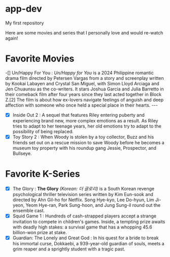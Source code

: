 # app-dev
My first repository

Here are some movies and series that I personally love and would re-watch again!  

# **Favorite Movies**
-[] Un/Happy For You
    : *Un/Happy for You* is a 2024 Philippine romantic drama film directed by Petersen Vargas from a story and screenplay written by Kookai Labayen and Crystal San Miguel, with Simon Lloyd Arciaga and Jen Chuaunsu as the co-writers. It stars Joshua Garcia and Julia Barretto in their comeback film after four years since they last acted together in Block Z.[2] The film is about how ex-lovers navigate feelings of anguish and deep affection with someone who once held a special place in their hearts.
    ---
-[X] Inside Out 2
    : A sequel that features Riley entering puberty and experiencing brand new, more complex emotions as a result. As Riley tries to adapt to her teenage years, her old emotions try to adapt to the possibility of being replaced.
-[X] Toy Story 2
    : When Woody is stolen by a toy collector, Buzz and his friends set out on a rescue mission to save Woody before he becomes a museum toy property with his roundup gang Jessie, Prospector, and Bullseye.

# **Favorite K-Series**
-[X] The Glory
    : **The Glory** *(Korean: 더 글로리)* is a South Korean revenge psychological thriller television series written by Kim Eun-sook and directed by Ahn Gil-ho for Netflix. Song Hye-kyo, Lee Do-hyun, Lim Ji-yeon, Yeom Hye-ran, Park Sung-hoon, and Jung Sung-il round out the ensemble cast.
-[X] Squid Game 1
    : Hundreds of cash-strapped players accept a strange invitation to compete in children's games. Inside, a tempting prize awaits with deadly high stakes: a survival game that has a whopping 45.6 billion-won prize at stake.
-[X] Guardian: The Lonely and Great God
    : In his quest for a bride to break his immortal curse, Dokkaebi, a 939-year-old guardian of souls, meets a grim reaper and a sprightly student with a tragic past.
